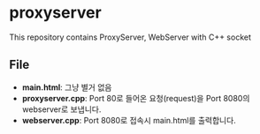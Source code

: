 # proxyserver


This repository contains ProxyServer, WebServer with C++ socket

## File

- **main.html**: 그냥 별거 없음
- **proxyserver.cpp**:  Port 80로 들어온 요청(request)을 Port 8080의 webserver로 보냅니다.
- **webserver.cpp**: Port 8080로 접속시 main.html를 출력합니다.